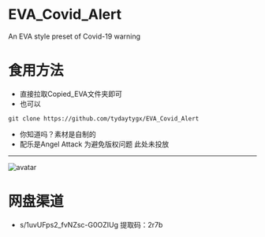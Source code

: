 # EVA_Covid_Alert
An EVA style preset of Covid-19 warning

# 食用方法
+ 直接拉取Copied_EVA文件夹即可
+ 也可以
```
git clone https://github.com/tydaytygx/EVA_Covid_Alert
```
+ 你知道吗？素材是自制的
+ 配乐是Angel Attack 为避免版权问题 此处未投放
---
![avatar](https://cdn.jsdelivr.net/gh/tydaytygx/EVA_Covid_Alert/EVA_COVID-19_alert.gif)
# 网盘渠道
+ s/1uvUFps2_fvNZsc-G0OZIUg 
提取码：2r7b 

 
